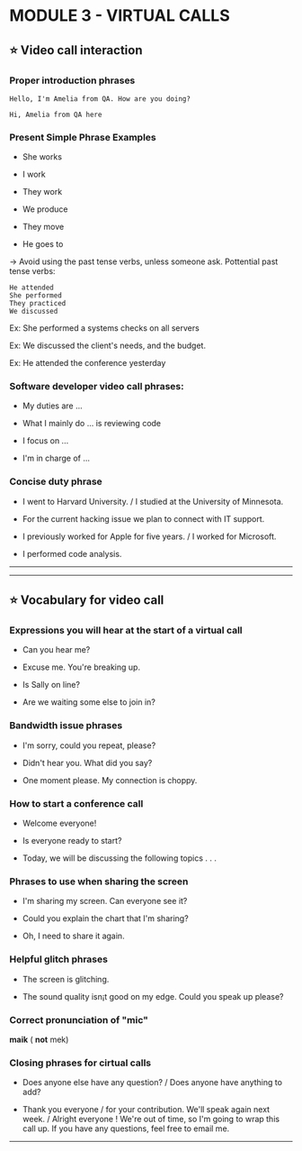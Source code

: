 # MODULE 3 - VIRTUAL CALLS

## :star: Video call interaction 

### Proper introduction phrases


`Hello, I'm Amelia from QA. How are you doing?`

`Hi, Amelia from QA here`

### Present Simple Phrase Examples

- She works

- I work

- They work

- We produce

- They move

- He goes to

-> Avoid using the past tense verbs, unless someone ask. Pottential past tense verbs:

```
He attended
She performed
They practiced
We discussed
```

Ex: She performed a systems checks on all servers

Ex: We discussed the client's needs, and the budget.

Ex: He attended the conference yesterday

### Software developer video call phrases:

- My duties are ...

- What I mainly do ... is reviewing code

- I focus on ...

- I'm in charge of ... 

### Concise duty phrase

- I went to Harvard University. / I studied at the University of Minnesota.

- For the current hacking issue we plan to connect with IT support.

- I previously worked for Apple for five years. / I worked for Microsoft.

- I performed code analysis.
  
---
---

## :star: Vocabulary for video call

### Expressions you will hear at the start of a virtual call

- Can you hear me?

- Excuse me. You're breaking up.

- Is Sally on line?

- Are we waiting some else to join in?

### Bandwidth issue phrases

- I'm sorry, could you repeat, please?

- Didn't hear you. What did you say?

- One moment please. My connection is choppy.

### How to start a conference call

- Welcome everyone!

- Is everyone ready to start?

- Today, we will be discussing the following topics . . .

### Phrases to use when  sharing the screen

- I'm sharing my screen. Can everyone see it?

- Could you explain the chart that I'm sharing?

- Oh, I need to share it again. 

### Helpful glitch phrases

- The screen is glitching.

- The sound quality isn¡t good on my edge. Could you speak up please?

### Correct pronunciation of "mic"

**maik** ( **not**  mek)

### Closing phrases for cirtual calls

- Does anyone else have any question? /  Does anyone have anything to add?

- Thank you everyone / for your contribution. We'll speak again next week. / Alright everyone ! We're out of time, so I'm going to wrap this call up. If you have any questions, feel free to email me.

---

